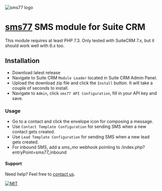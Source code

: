 ![](https://www.sms77.io/wp-content/uploads/2019/07/sms77-Logo-400x79.png "sms77 logo")

# [sms77](https://www.sms77.io/) SMS module for Suite CRM

This module requires at least PHP 7.3.
Only tested with SuiteCRM 7.x, but it should work well with 6.x too.

## Installation

- Download latest release
- Navigate to Suite CRM `Module Loader` located in Suite CRM Admin Panel.
- Upload the download zip file and click the `Install` button. It will take a couple of
  seconds to install.
- Navigate to `Admin`, click `sms77 API Configuration`, fill in your API key and save.

### Usage

- Go to a contact and click the envelope icon for composing a message.
- Use `Contact Template Configuration`  for sending SMS when a new contact gets created.
- Use `Lead Template Configuration`  for sending SMS when a new lead gets created.
- For inbound SMS, add a *sms_mo* webhook pointing to /index.php?entryPoint=sms77_inbound

#### Support

Need help? Feel free to [contact us](https://www.sms77.io/en/company/contact/).

[![MIT](https://img.shields.io/badge/License-MIT-teal.svg)](LICENSE)